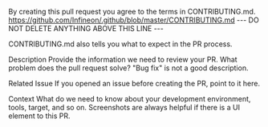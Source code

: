 By creating this pull request you agree to the terms in CONTRIBUTING.md.
https://github.com/Infineon/.github/blob/master/CONTRIBUTING.md
--- DO NOT DELETE ANYTHING ABOVE THIS LINE ---

CONTRIBUTING.md also tells you what to expect in the PR process.

Description
Provide the information we need to review your PR. What problem does the pull request solve? "Bug fix" is not a good description.

Related Issue
If you opened an issue before creating the PR, point to it here.

Context
What do we need to know about your development environment, tools, target, and so on. Screenshots are always helpful if there is a UI element to this PR.